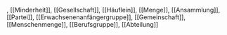 , [[Minderheit]], [[Gesellschaft]], [[Häuflein]], [[Menge]], [[Ansammlung]], [[Partei]], [[Erwachsenenanfängergruppe]], [[Gemeinschaft]], [[Menschenmenge]], [[Berufsgruppe]], [[Abteilung]]